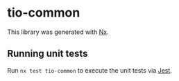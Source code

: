 # tio-common

This library was generated with [Nx](https://nx.dev).

## Running unit tests

Run `nx test tio-common` to execute the unit tests via [Jest](https://jestjs.io).
